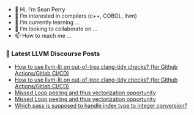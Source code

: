 - 👋 Hi, I’m Sean Perry
- 👀 I’m interested in compilers (c++, COBOL, llvm)
- 🌱 I’m currently learning ...
- 💞️ I’m looking to collaborate on ...
- 📫 How to reach me ...

<!---
s66perry/s66perry is a ✨ special ✨ repository because its `README.md` (this file) appears on your GitHub profile.
You can click the Preview link to take a look at your changes.
--->
### 📕 Latest LLVM Discourse Posts

<!-- DISCOURSE-LLVM:START -->
- [How to use llvm-lit on out-of-tree clang-tidy checks? &lpar;for Github Actions/Gitlab CI/CD&rpar;](https://discourse.llvm.org/t/how-to-use-llvm-lit-on-out-of-tree-clang-tidy-checks-for-github-actions-gitlab-ci-cd/80894#post_2)
- [How to use llvm-lit on out-of-tree clang-tidy checks? &lpar;for Github Actions/Gitlab CI/CD&rpar;](https://discourse.llvm.org/t/how-to-use-llvm-lit-on-out-of-tree-clang-tidy-checks-for-github-actions-gitlab-ci-cd/80894#post_1)
- [Missed Loop peeling and thus vectorization opportunity](https://discourse.llvm.org/t/missed-loop-peeling-and-thus-vectorization-opportunity/80616#post_8)
- [Missed Loop peeling and thus vectorization opportunity](https://discourse.llvm.org/t/missed-loop-peeling-and-thus-vectorization-opportunity/80616#post_7)
- [Which pass is supposed to handle index type to integer conversion?](https://discourse.llvm.org/t/which-pass-is-supposed-to-handle-index-type-to-integer-conversion/80798#post_7)
<!-- DISCOURSE-LLVM:END -->
